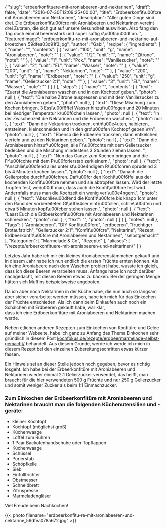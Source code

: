 {
    "slug": "erbeerkonfituere-mit-aroniabeeren-und-nektarinen",
    "draft": false,
    "date": "2016-07-30T12:09:25+00:00",
    "title": "Erdbeerkonfit\u00fcre mit Aroniabeeren und Nektarinen",
    "description": "Aller guten Dinge sind drei. Die Erdbeerkonfit\u00fcre mit Aroniabeeren und Nektarinen vereint drei Zutaten, die sich gut auf unsere Gesundheit auswirken. Also fang den Tag doch einmal beerenstark und super saftig s\u00fc\u00df an. ",
    "featuredImage": "erdbeerkonfitu-re-mit-aroniabeeren-und-nektarine-auf-broetchen_59dfea03d91f3.jpg",
    "author": "Gabi",
    "recipe": {
        "ingredients": [
            {
                "name": "",
                "contents": [
                    {
                        "value": "100",
                        "unit": "g",
                        "name": "Aroniabeeren",
                        "note": ""
                    },
                    {
                        "value": "1\/2",
                        "unit": "",
                        "name": "Zitrone",
                        "note": ""
                    },
                    {
                        "value": "1",
                        "unit": "Pck.",
                        "name": "Vanillezucker",
                        "note": ""
                    },
                    {
                        "value": "2",
                        "unit": "EL",
                        "name": "Wasser",
                        "note": ""
                    },
                    {
                        "value": "200",
                        "unit": "g",
                        "name": "Nektarinen",
                        "note": ""
                    },
                    {
                        "value": "200",
                        "unit": "g",
                        "name": "Erdbeeren",
                        "note": ""
                    },
                    {
                        "value": "250",
                        "unit": "g",
                        "name": "Gelierzucker 2:1",
                        "note": ""
                    },
                    {
                        "value": "3",
                        "unit": "EL",
                        "name": "Wasser",
                        "note": ""
                    }
                ]
            }
        ],
        "steps": [
            {
                "name": "",
                "contents": [
                    {
                        "text": "Zuerst die Aroniabeeren waschen und in den Kochtopf geben.",
                        "photo": null
                    },
                    {
                        "text": "Die halbe Zitrone auspressen und mit dem Vanillezucker zu den Aroniabeeren geben.",
                        "photo": null
                    },
                    {
                        "text": "Diese Mischung zum Kochen bringen, 3 Essl\u00f6ffel Wasser hinzuf\u00fcgen und 20 Minuten bei niedriger Temperatur k\u00f6cheln lassen.",
                        "photo": null
                    },
                    {
                        "text": "In der Zwischenzeit die Nektarinen und die Erdbeeren waschen.",
                        "photo": null
                    },
                    {
                        "text": "Dann die Nektarinen trocknen, enth\u00e4uten, halbieren, entsteinen, kleinschneiden und in den gro\u00dfen Kochtopf geben.\r\n",
                        "photo": null
                    },
                    {
                        "text": "Ebenso die Erdbeeren trocknen, dann entkelchen, vierteln und zu den Nektarinen geben.",
                        "photo": null
                    },
                    {
                        "text": "Dann die Aroniabeeren hinzuf\u00fcgen, alle Fr\u00fcchte mit dem Gelierzucker bedecken und die Mischung mindestens 3 Stunden ziehen lassen. ",
                        "photo": null
                    },
                    {
                        "text": "Nun das Ganze zum Kochen bringen und die Fr\u00fcchte mit dem P\u00fcrierstab zerkleinern.",
                        "photo": null
                    },
                    {
                        "text": "Anschlie\u00dfend alles unter st\u00e4ndigem R\u00fchren sprudelnd 3 bis 4 Minuten kochen lassen.",
                        "photo": null
                    },
                    {
                        "text": "Danach die Gelierprobe durchf\u00fchren. Daf\u00fcr den Kochl\u00f6ffel aus der kochenden Konfit\u00fcre nehmen und sie abtropfen lassen. Wird der letzte Tropfen fest, wei\u00df man, dass auch die Konfit\u00fcre fest wird. Andernfalls muss man die Kochzeit ein wenig verl\u00e4ngern.",
                        "photo": null
                    },
                    {
                        "text": "Abschlie\u00dfend die Konfit\u00fcre bis knapp 1cm unter den Rand der vorbereiteten Gl\u00e4ser einf\u00fcllen, schlie\u00dfen und etwa 5 Minuten kopf\u00fcber stehen lassen.",
                        "photo": null
                    },
                    {
                        "text": "Lasst Euch die Erdbeerkonfit\u00fcre mit Aroniabeeren und Nektarinen schmecken.",
                        "photo": null
                    },
                    {
                        "text": "",
                        "photo": null
                    }
                ]
            }
        ],
        "notes": null
    },
    "Tags": [
        "Aroniabeeren",
        "DIY Konfit\u00fcre",
        "erdbeeren",
        "fruchtiger Brotaufstrich",
        "Gelierzucker 2:1",
        "Konfit\u00fcre",
        "Nektarine",
        "Rezept Erdbeerkonfit\u00fcre mit Aroniabeeren und Nektarinen",
        "selbstgemacht"
    ],
    "Kategorien": [
        "Marmelade &amp; Co",
        "Rezepte"
    ],
    "aliases": [
        "\/rezepte\/erbeerkonfituere-mit-aroniabeeren-und-nektarinen\/"
    ]
}

Letztes Jahr habe ich mir ein kleines Aroniabeerenstämmchen gekauft und in diesem Jahr habe ich nun endlich die ersten Früchte ernten können. Als ich eine Aroniabeere nach dem Waschen probiert habe, wusste ich gleich, dass ich diese Beeren verarbeiten muss. Anfangs habe ich noch darüber nachgedacht, mit diesen Beeren etwas zu backen. Bei der geringen Menge hätten sich Muffins beispielsweise angeboten.

Da ich aber noch Nektarinen in der Küche habe, die nun auch so langsam aber sicher verarbeitet werden müssen, habe ich mich für das Einkochen der Früchte entschieden. Als ich dann beim Einkaufen auch noch ein Schälchen mit Erdbeeren gekauft habe, war klar, dass ich eine Erdbeerkonfitüre mit Aroniabeeren und Nektarinen machen werde.

Neben etlichen anderen Rezepten zum Einkochen von Konfitüre und Gelee auf meiner Webseite, habe ich ganz zu Anfang das Thema Einkochen sehr gründlich in diesem Post [kochfokus.de/rezepte/erdbeermarmelade-selbst-gemacht/][1] behandelt. Aus diesem Grunde, werde ich werde ich mich in diesem Rezept bei den einzelnen Zubereitungsschritten etwas kürzer fassen.

Ein Hinweis sei an dieser Stelle jedoch noch gegeben, bevor es richtig losgeht. Ich habe bei der Erbeerkonfitüre mit Aroniabeeren und Nektarinen wieder einmal 2:1 Gelierzucker verwendet, das heißt, man braucht für die hier verwendeten 500 g Früchte und nur 250 g Gelierzucker und somit weniger Zucker als beim 1:1 Einmachzucker.

### Zum Einkochen der Erdbeerkonfitüre mit Aroniabeeren und Nektarinen braucht man die folgenden Küchenutensilien und -geräte:

 * kleiner Kochtopf
 * Kochtopf (möglichst groß)
 * Küchenwaage
 * Löffel zum Rühren
 * 1 Paar Backofenhandschuhe oder Topflappen
 * Küchenwaage
 * Schüssel
 * Pürierstab
 * Schöpfkelle
 * Sieb
 * Einfülltrichter
 * Obstmesser
 * Schneidbrett
 * Zitruspresse
 * Marmeladengläser

Viel Freude beim Nachkochen!

 

{{< photo filename="erdbeerkonfitu-re-mit-aroniabeeren-und-nektarine_59dfea078a672.jpg" >}}





 [1]: https://kochfokus.de/rezepte/erdbeermarmelade-selbst-gemacht/ "Anleitung: Erdbeermarmelade selber machen"